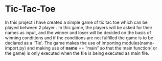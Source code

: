 # Tic-Tac-Toe
In this project i have created a simple game of tic tac toe which can be played between 2 player .
In this game, the players will be asked for their names as input, and the winner and loser will be decided on the basis of winning conditions and if the conditions are not fulfilled the game is to be declared as a 'Tie'.
The game makes the use of importing modules(name-import.py) and making use of __name__ == “main” so that the main function( or the game) is only executed when the file is being executed as main file.
